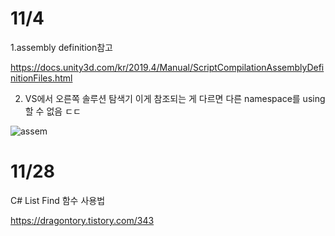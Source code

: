 # 11/4

1.assembly definition참고

https://docs.unity3d.com/kr/2019.4/Manual/ScriptCompilationAssemblyDefinitionFiles.html

2. VS에서 오른쪽 솔루션 탐색기 이게 참조되는 게 다르면 다른 namespace를 using할 수 없음 ㄷㄷ

![assem](https://github.com/limyt0/UnityStudy/assets/80087763/58ca7733-2e20-458a-be47-843b98159e60)

# 11/28

C# List<T> Find 함수 사용법

https://dragontory.tistory.com/343
